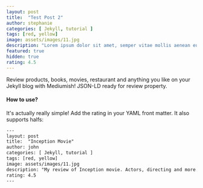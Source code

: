 ```yaml
---
layout: post
title:  "Test Post 2"
author: stephanie
categories: [ Jekyll, tutorial ]
tags: [red, yellow]
image: assets/images/11.jpg
description: "Lorem ipsum dolor sit amet, semper vitae mollis aenean eu, morbi tempor vel dictum curabitur volutpat et."
featured: true
hidden: true
rating: 4.5
---
```


Review products, books, movies, restaurant and anything you like on your Jekyll blog with Mediumish! JSON-LD ready for review property.

#### How to use?

It's actually really simple! Add the rating in your YAML front matter. It also supports halfs:

```html
---
layout: post
title:  "Inception Movie"
author: john
categories: [ Jekyll, tutorial ]
tags: [red, yellow]
image: assets/images/11.jpg
description: "My review of Inception movie. Actors, directing and more."
rating: 4.5
---
```
